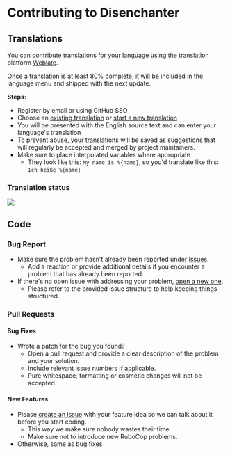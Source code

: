 # Contributing to Disenchanter

## Translations

You can contribute translations for your language using the translation platform [Weblate](https://weblate.ms-ds.org/engage/disenchanter/).

Once a translation is at least 80% complete, it will be included in the language menu and shipped with the next update.

**Steps:**
- Register by email or using GitHub SSO
- Choose an [existing translation](https://weblate.ms-ds.org/projects/disenchanter/disenchanter/) or [start a new translation](https://weblate.ms-ds.org/new-lang/disenchanter/disenchanter/)
- You will be presented with the English source text and can enter your language's translation
- To prevent abuse, your translations will be saved as suggestions that will regularly be accepted and merged by project maintainers.
- Make sure to place interpolated variables where appropriate
  - They look like this: `My name is %{name}`, so you'd translate like this: `Ich heiße %{name}`

### Translation status

[![](https://weblate.ms-ds.org/widget/disenchanter/disenchanter/multi-auto.svg)](https://weblate.ms-ds.org/engage/disenchanter/)

## Code

### Bug Report

- Make sure the problem hasn't already been reported under [Issues](https://github.com/marvinscham/disenchanter/issues).
  - Add a reaction or provide additional details if you encounter a problem that has already been reported.
- If there's no open issue with addressing your problem, [open a new one](https://github.com/marvinscham/disenchanter/issues/new?assignees=marvinscham&labels=bug&projects=&template=bug_report.md&title=).
  - Please refer to the provided issue structure to help keeping things structured.

### Pull Requests

#### Bug Fixes

- Wrote a patch for the bug you found?
  - Open a pull request and provide a clear description of the problem and your solution.
  - Include relevant issue numbers if applicable.
  - Pure whitespace, formatting or cosmetic changes will not be accepted.

#### New Features

- Please [create an issue](https://github.com/marvinscham/disenchanter/issues/new?assignees=marvinscham&labels=enhancement&projects=&template=feature_request.md&title=) with your feature idea so we can talk about it before you start coding.
  - This way we make sure nobody wastes their time.
  - Make sure not to introduce new RuboCop problems.
- Otherwise, same as bug fixes